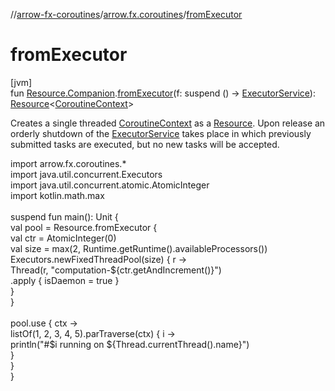 //[arrow-fx-coroutines](../../index.md)/[arrow.fx.coroutines](index.md)/[fromExecutor](from-executor.md)

# fromExecutor

[jvm]\
fun [Resource.Companion](-resource/-companion/index.md#-1559173624%2FExtensions%2F1399459356).[fromExecutor](from-executor.md)(f: suspend () -&gt; [ExecutorService](https://docs.oracle.com/javase/8/docs/api/java/util/concurrent/ExecutorService.html)): [Resource](../../../arrow-fx-coroutines/arrow-fx-coroutines/arrow.fx.coroutines/-resource/index.md)&lt;[CoroutineContext](https://kotlinlang.org/api/latest/jvm/stdlib/kotlin.coroutines/-coroutine-context/index.html)&gt;

Creates a single threaded [CoroutineContext](https://kotlinlang.org/api/latest/jvm/stdlib/kotlin.coroutines/-coroutine-context/index.html) as a [Resource](../../../arrow-fx-coroutines/arrow-fx-coroutines/arrow.fx.coroutines/-resource/index.md). Upon release an orderly shutdown of the [ExecutorService](https://docs.oracle.com/javase/8/docs/api/java/util/concurrent/ExecutorService.html) takes place in which previously submitted tasks are executed, but no new tasks will be accepted.

import arrow.fx.coroutines.*\
import java.util.concurrent.Executors\
import java.util.concurrent.atomic.AtomicInteger\
import kotlin.math.max\
\
suspend fun main(): Unit {\
  val pool = Resource.fromExecutor {\
    val ctr = AtomicInteger(0)\
    val size = max(2, Runtime.getRuntime().availableProcessors())\
    Executors.newFixedThreadPool(size) { r -&gt;\
      Thread(r, "computation-${ctr.getAndIncrement()}")\
        .apply { isDaemon = true }\
    }\
  }\
\
  pool.use { ctx -&gt;\
    listOf(1, 2, 3, 4, 5).parTraverse(ctx) { i -&gt;\
      println("#$i running on ${Thread.currentThread().name}")\
    }\
  }\
}<!--- KNIT example-resourceextensions-01.kt -->
